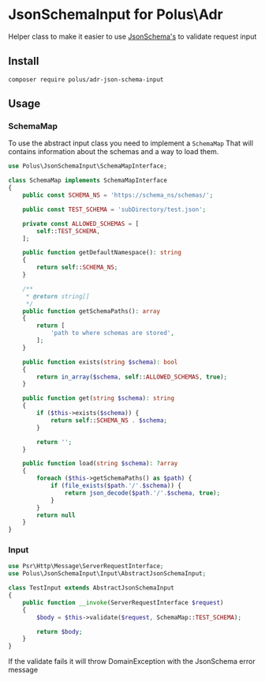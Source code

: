 # JsonSchemaInput for Polus\Adr

Helper class to make it easier to use [JsonSchema's](https://json-schema.org/) to validate request input

## Install

    composer require polus/adr-json-schema-input
    
## Usage

### SchemaMap

To use the abstract input class you need to implement a `SchemaMap` That will
contains information about the schemas and a way to load them.

```php
use Polus\JsonSchemaInput\SchemaMapInterface;

class SchemaMap implements SchemaMapInterface
{
	public const SCHEMA_NS = 'https://schema_ns/schemas/';

	public const TEST_SCHEMA = 'subDirectory/test.json';

	private const ALLOWED_SCHEMAS = [
		self::TEST_SCHEMA,
	];

	public function getDefaultNamespace(): string
	{
		return self::SCHEMA_NS;
	}

	/**
	 * @return string[]
	 */
	public function getSchemaPaths(): array
	{
		return [
			'path to where schemas are stored',
		];
	}

	public function exists(string $schema): bool
	{
		return in_array($schema, self::ALLOWED_SCHEMAS, true);
	}

	public function get(string $schema): string
	{
		if ($this->exists($schema)) {
			return self::SCHEMA_NS . $schema;
		}

		return '';
	}

	public function load(string $schema): ?array
	{
		foreach ($this->getSchemaPaths() as $path) {
			if (file_exists($path.'/'.$schema)) {
				return json_decode($path.'/'.$schema, true);
			}
		}
		return null
	}
}
```

### Input

```php
use Psr\Http\Message\ServerRequestInterface;
use Polus\JsonSchemaInput\Input\AbstractJsonSchemaInput;

class TestInput extends AbstractJsonSchemaInput
{
	public function __invoke(ServerRequestInterface $request)
	{
		$body = $this->validate($request, SchemaMap::TEST_SCHEMA);

		return $body;
	}
}
```

If the validate fails it will throw DomainException with the JsonSchema error message
